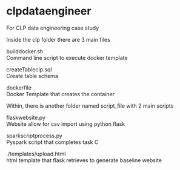 # clpdataengineer
For CLP data engineering case study


Inside the clp folder there are 3 main files

builddocker.sh            
Command line script to execute docker template

createTableclp.sql        
Create table schema

dockerfile                
Docker Template that creates the container


Within, there is another folder named script_file with 2 main scripts

flaskwebsite.py           
Website allow for csv import using python flask

sparkscriptprocess.py     
Pyspark script that completes task C

./templates/upload.html   
html template that flask retrieves to generate baseline website
